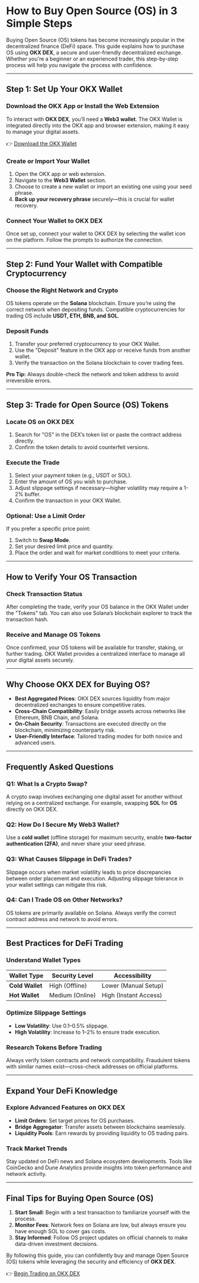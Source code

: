 # How to Buy Open Source (OS) in 3 Simple Steps  

Buying Open Source (OS) tokens has become increasingly popular in the decentralized finance (DeFi) space. This guide explains how to purchase OS using **OKX DEX**, a secure and user-friendly decentralized exchange. Whether you're a beginner or an experienced trader, this step-by-step process will help you navigate the process with confidence.  

---

## Step 1: Set Up Your OKX Wallet  

### Download the OKX App or Install the Web Extension  
To interact with **OKX DEX**, you’ll need a **Web3 wallet**. The OKX Wallet is integrated directly into the OKX app and browser extension, making it easy to manage your digital assets.  

👉 [Download the OKX Wallet](https://bit.ly/okx-bonus)  

### Create or Import Your Wallet  
1. Open the OKX app or web extension.  
2. Navigate to the **Web3 Wallet** section.  
3. Choose to create a new wallet or import an existing one using your seed phrase.  
4. **Back up your recovery phrase** securely—this is crucial for wallet recovery.  

### Connect Your Wallet to OKX DEX  
Once set up, connect your wallet to OKX DEX by selecting the wallet icon on the platform. Follow the prompts to authorize the connection.  

---

## Step 2: Fund Your Wallet with Compatible Cryptocurrency  

### Choose the Right Network and Crypto  
OS tokens operate on the **Solana** blockchain. Ensure you’re using the correct network when depositing funds. Compatible cryptocurrencies for trading OS include **USDT, ETH, BNB, and SOL**.  

### Deposit Funds  
1. Transfer your preferred cryptocurrency to your OKX Wallet.  
2. Use the "Deposit" feature in the OKX app or receive funds from another wallet.  
3. Verify the transaction on the Solana blockchain to cover trading fees.  

**Pro Tip:** Always double-check the network and token address to avoid irreversible errors.  

---

## Step 3: Trade for Open Source (OS) Tokens  

### Locate OS on OKX DEX  
1. Search for "OS" in the DEX’s token list or paste the contract address directly.  
2. Confirm the token details to avoid counterfeit versions.  

### Execute the Trade  
1. Select your payment token (e.g., USDT or SOL).  
2. Enter the amount of OS you wish to purchase.  
3. Adjust slippage settings if necessary—higher volatility may require a 1-2% buffer.  
4. Confirm the transaction in your OKX Wallet.  

### Optional: Use a Limit Order  
If you prefer a specific price point:  
1. Switch to **Swap Mode**.  
2. Set your desired limit price and quantity.  
3. Place the order and wait for market conditions to meet your criteria.  

---

## How to Verify Your OS Transaction  

### Check Transaction Status  
After completing the trade, verify your OS balance in the OKX Wallet under the "Tokens" tab. You can also use Solana’s blockchain explorer to track the transaction hash.  

### Receive and Manage OS Tokens  
Once confirmed, your OS tokens will be available for transfer, staking, or further trading. OKX Wallet provides a centralized interface to manage all your digital assets securely.  

---

## Why Choose OKX DEX for Buying OS?  

- **Best Aggregated Prices**: OKX DEX sources liquidity from major decentralized exchanges to ensure competitive rates.  
- **Cross-Chain Compatibility**: Easily bridge assets across networks like Ethereum, BNB Chain, and Solana.  
- **On-Chain Security**: Transactions are executed directly on the blockchain, minimizing counterparty risk.  
- **User-Friendly Interface**: Tailored trading modes for both novice and advanced users.  

---

## Frequently Asked Questions  

### Q1: What Is a Crypto Swap?  
A crypto swap involves exchanging one digital asset for another without relying on a centralized exchange. For example, swapping **SOL** for **OS** directly on OKX DEX.  

### Q2: How Do I Secure My Web3 Wallet?  
Use a **cold wallet** (offline storage) for maximum security, enable **two-factor authentication (2FA)**, and never share your seed phrase.  

### Q3: What Causes Slippage in DeFi Trades?  
Slippage occurs when market volatility leads to price discrepancies between order placement and execution. Adjusting slippage tolerance in your wallet settings can mitigate this risk.  

### Q4: Can I Trade OS on Other Networks?  
OS tokens are primarily available on Solana. Always verify the correct contract address and network to avoid errors.  

---

## Best Practices for DeFi Trading  

### Understand Wallet Types  
| Wallet Type | Security Level | Accessibility |  
|-------------|----------------|---------------|  
| **Cold Wallet** | High (Offline) | Lower (Manual Setup) |  
| **Hot Wallet** | Medium (Online) | High (Instant Access) |  

### Optimize Slippage Settings  
- **Low Volatility**: Use 0.1–0.5% slippage.  
- **High Volatility**: Increase to 1–2% to ensure trade execution.  

### Research Tokens Before Trading  
Always verify token contracts and network compatibility. Fraudulent tokens with similar names exist—cross-check addresses on official platforms.  

---

## Expand Your DeFi Knowledge  

### Explore Advanced Features on OKX DEX  
- **Limit Orders**: Set target prices for OS purchases.  
- **Bridge Aggregator**: Transfer assets between blockchains seamlessly.  
- **Liquidity Pools**: Earn rewards by providing liquidity to OS trading pairs.  

### Track Market Trends  
Stay updated on DeFi news and Solana ecosystem developments. Tools like CoinGecko and Dune Analytics provide insights into token performance and network activity.  

---

## Final Tips for Buying Open Source (OS)  

1. **Start Small**: Begin with a test transaction to familiarize yourself with the process.  
2. **Monitor Fees**: Network fees on Solana are low, but always ensure you have enough SOL to cover gas costs.  
3. **Stay Informed**: Follow OS project updates on official channels to make data-driven investment decisions.  

By following this guide, you can confidently buy and manage Open Source (OS) tokens while leveraging the security and efficiency of **OKX DEX**.  

👉 [Begin Trading on OKX DEX](https://bit.ly/okx-bonus)